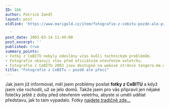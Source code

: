 ```yaml
---
ID: 166
author: Patrick Zandl
layout: post
oldlink: 'https://www.marigold.cz/item/fotografie-z-cebitu-pozde-ale-preci

  '
post_date: 2003-03-14 11:49:00
post_excerpt: ''
published: true
summary_points:
- Fotky z CeBITU nebyly odeslány včas kvůli technickým problémům.
- Fotografie ukazují stav před oficiálním otevřením veletrhu.
- Fotografie z CeBITU 2003 jsou dostupné na webové stránce tangero.me.cz.
title: "Fotografie z CeBITu – pozdě ale přeci"
---
```


Jak jsem již informoval, měl jsem problémy posílat <STRONG>fotky z CeBITU</STRONG> a když jsem vše rochodil, už se jelo domů. Takže jsem pro vás připravil jen nějaké fotečky ještě z doby před otevřením veletrhu, abyste si uměli udělat představu, jak to tam vypadalo. Fotky <A href="http://tangero.me.cz/cebit2003/den0/" target=_blank>najdete tradičně zde...</A>